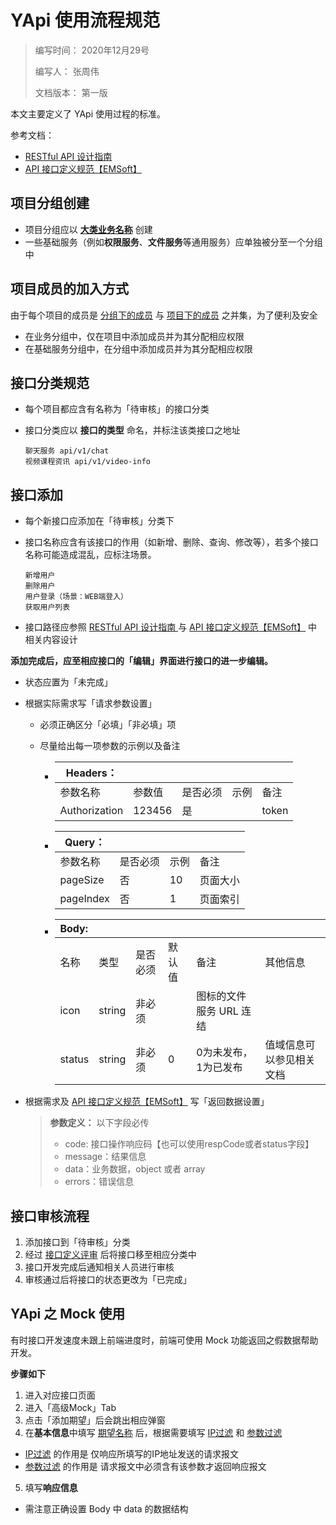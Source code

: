 # YApi 使用流程规范



> 编写时间： 2020年12月29号
>
> 编写人： 张周伟
>
> 文档版本： 第一版
>

本文主要定义了 YApi 使用过程的标准。

参考文档：

- [RESTful API 设计指南](http://www.ruanyifeng.com/blog/2014/05/restful_api.html)
- [API 接口定义规范【EMSoft】](https://github.com/1msoft/em-standard-js/blob/master/docs/API%E6%8E%A5%E5%8F%A3%E5%AE%9A%E4%B9%89%E8%A7%84%E8%8C%83.md)



## 项目分组创建

- 项目分组应以 **<u>大类业务名称</u>** 创建
- 一些基础服务（例如**权限服务**、**文件服务**等通用服务）应单独被分至一个分组中



## 项目成员的加入方式

由于每个项目的成员是 <u>分组下的成员</u> 与 <u>项目下的成员</u> 之并集，为了便利及安全

- 在业务分组中，仅在项目中添加成员并为其分配相应权限
- 在基础服务分组中，在分组中添加成员并为其分配相应权限



## 接口分类规范

- 每个项目都应含有名称为「待审核」的接口分类

- 接口分类应以 **接口的类型** 命名，并标注该类接口之地址

  ```
  聊天服务 api/v1/chat
  视频课程资讯 api/v1/video-info
  ```



## 接口添加

- 每个新接口应添加在「待审核」分类下

- 接口名称应含有该接口的作用（如新增、删除、查询、修改等），若多个接口名称可能造成混乱，应标注场景。

  ```
  新增用户
  删除用户
  用户登录（场景：WEB端登入）
  获取用户列表
  ```

- 接口路径应参照 [RESTful API 设计指南 ](http://www.ruanyifeng.com/blog/2014/05/restful_api.html)与 [API 接口定义规范【EMSoft】](https://github.com/1msoft/em-standard-js/blob/master/docs/API%E6%8E%A5%E5%8F%A3%E5%AE%9A%E4%B9%89%E8%A7%84%E8%8C%83.md) 中相关内容设计

**添加完成后，应至相应接口的「编辑」界面进行接口的进一步编辑。**

- 状态应置为「未完成」

- 根据实际需求写「请求参数设置」

  - 必须正确区分「必填」「非必填」项

  - 尽量给出每一项参数的示例以及备注

    - | Headers：     |        |          |      |       |
      | ------------- | ------ | -------- | ---- | ----- |
      | 参数名称      | 参数值 | 是否必须 | 示例 | 备注  |
      | Authorization | 123456 | 是       |      | token |

    - | Query：   |          |      |          |
      | --------- | -------- | ---- | -------- |
      | 参数名称  | 是否必须 | 示例 | 备注     |
      | pageSize  | 否       | 10   | 页面大小 |
      | pageIndex | 否       | 1    | 页面索引 |

    - | Body:  |        |          |        |                         |                          |
      | :----- | ------ | -------- | ------ | ----------------------- | ------------------------ |
      | 名称   | 类型   | 是否必须 | 默认值 | 备注                    | 其他信息                 |
      | icon   | string | 非必须   |        | 图标的文件服务 URL 连结 |                          |
      | status | string | 非必须   | 0      | 0为未发布，1为已发布    | 值域信息可以参见相关文档 |

- 根据需求及 [API 接口定义规范【EMSoft】](https://github.com/1msoft/em-standard-js/blob/master/docs/API%E6%8E%A5%E5%8F%A3%E5%AE%9A%E4%B9%89%E8%A7%84%E8%8C%83.md) 写「返回数据设置」

  > **参数定义：** 以下字段必传
  >
  > - code: 接口操作响应码【也可以使用respCode或者status字段】
  > - message：结果信息
  > - data：业务数据，object 或者 array
  > - errors：错误信息



## 接口审核流程

1. 添加接口到「待审核」分类
2. 经过 <u>接口定义评审</u> 后将接口移至相应分类中
3. 接口开发完成后通知相关人员进行审核
4. 审核通过后将接口的状态更改为「已完成」



## YApi 之 Mock 使用

有时接口开发速度未跟上前端进度时，前端可使用 Mock 功能返回之假数据帮助开发。

**步骤如下**

1.  进入对应接口页面
2.  进入「高级Mock」Tab
3.  点击「添加期望」后会跳出相应弹窗
4.  在**基本信息**中填写 <u>期望名称</u> 后，根据需要填写 <u>IP过滤</u> 和 <u>参数过滤</u>
   - <u>IP过滤</u> 的作用是 仅响应所填写的IP地址发送的请求报文
   - <u>参数过滤</u> 的作用是 请求报文中必须含有该参数才返回响应报文
5.  填写**响应信息**
   - 需注意正确设置 Body 中 data 的数据结构

































